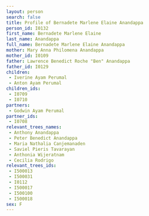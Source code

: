 ```yaml
---
layout: person
search: false
title: Profile of Bernadete Marlene Elaine Anandappa
person_id: I0132
first_name: Bernadete Marlene Elaine
last_name: Anandappa
full_name: Bernadete Marlene Elaine Anandappa
mother: Mary Anna Philomena Anandappa
mother_id: I0109
father: Lawrence Benedict Roche "Ben" Anandappa
father_id: I0129
children:
 - Iverine Ayam Perumal
 - Anton Ayam Perumal
children_ids:
 - I0709
 - I0710
partners:
 - Godwin Ayam Perumal
partner_ids:
 - I0708
relevant_trees_names:
 - Anthony Anandappa
 - Peter Benedict Anandappa
 - Maria Nathalia Canjemanaden
 - Saviel Pieris Tavarayan
 - Anthonia Wijeratnam
 - Cecilia Rodrigo
relevant_trees_ids:
 - I500013
 - I500031
 - I0112
 - I500017
 - I500100
 - I500018
sex: F
---
```


